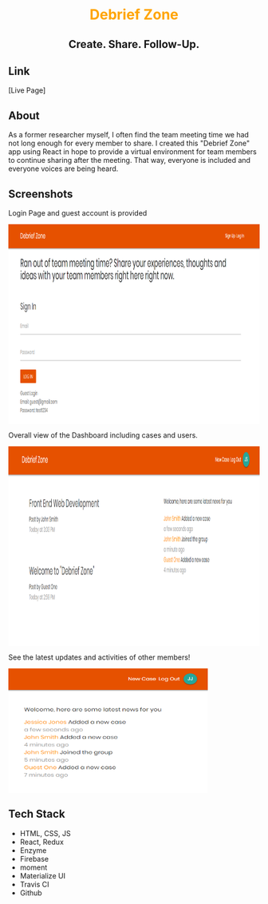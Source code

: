<h1 align=center style="color: orange">Debrief Zone</h1>

<h2 align="center"> Create. Share. Follow-Up.
</h2>

## Link
[Live Page]

## About

As a former researcher myself, I often find the team meeting time we had not long enough for every member to share. I created this "Debrief Zone" app using React in hope to provide a virtual environment for team members to continue sharing after the meeting. That way, everyone is included and everyone voices are being heard. 

## Screenshots
<p>
    Login Page and guest account is provided
</p>
<img align="center" src="https://github.com/dngiang/debriefzone/blob/master/public/img/DZ_LogIn.png" alt="Log In"  height=400 width=800>

<p>
    Overall view of the Dashboard including cases and users.
</p>
<img align="center" src="https://github.com/dngiang/debriefzone/blob/master/public/img/DZ_Dashboard.png" alt="Dashboard"  height=400 width=800>

<p>
    See the latest updates and activities of other members!
</p>
<img align="center" src="https://github.com/dngiang/debriefzone/blob/master/public/img/DZ_Notifications.png" alt="Notification" height=250 width=400>
   
## Tech Stack

<ul>
  <li>HTML, CSS, JS</li>
  <li>React, Redux</li>
  <li>Enzyme</li>
  <li>Firebase</li>
  <li>moment</li>
  <li>Materialize UI</li>
  <li>Travis CI</li>
  <li>Github</li>
</ul>
